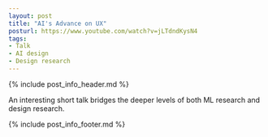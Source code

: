 ```yaml
---
layout: post
title: "AI's Advance on UX"
posturl: https://www.youtube.com/watch?v=jLTdndKysN4
tags:
- Talk
- AI design
- Design research
---
```


{% include post_info_header.md %}

An interesting short talk bridges the deeper levels of both ML research and design research.

<!--more-->
{% include post_info_footer.md %}
